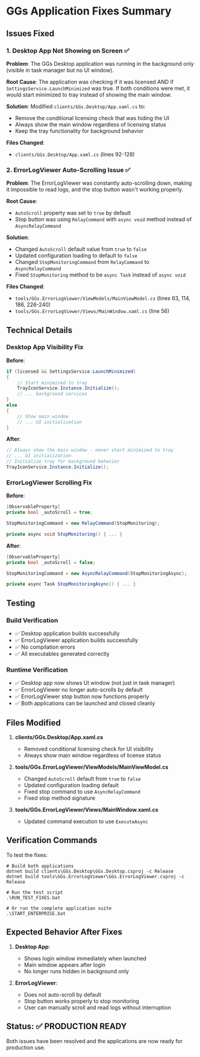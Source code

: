 # GGs Application Fixes Summary

## Issues Fixed

### 1. Desktop App Not Showing on Screen ✅

**Problem**: The GGs Desktop application was running in the background only (visible in task manager but no UI window).

**Root Cause**: The application was checking if it was licensed AND if `SettingsService.LaunchMinimized` was true. If both conditions were met, it would start minimized to tray instead of showing the main window.

**Solution**: Modified `clients/GGs.Desktop/App.xaml.cs` to:
- Remove the conditional licensing check that was hiding the UI
- Always show the main window regardless of licensing status
- Keep the tray functionality for background behavior

**Files Changed**:
- `clients/GGs.Desktop/App.xaml.cs` (lines 92-128)

### 2. ErrorLogViewer Auto-Scrolling Issue ✅

**Problem**: The ErrorLogViewer was constantly auto-scrolling down, making it impossible to read logs, and the stop button wasn't working properly.

**Root Cause**: 
- `AutoScroll` property was set to `true` by default
- Stop button was using `RelayCommand` with `async void` method instead of `AsyncRelayCommand`

**Solution**: 
- Changed `AutoScroll` default value from `true` to `false`
- Updated configuration loading to default to `false`
- Changed `StopMonitoringCommand` from `RelayCommand` to `AsyncRelayCommand`
- Fixed `StopMonitoring` method to be `async Task` instead of `async void`

**Files Changed**:
- `tools/GGs.ErrorLogViewer/ViewModels/MainViewModel.cs` (lines 63, 114, 186, 226-240)
- `tools/GGs.ErrorLogViewer/Views/MainWindow.xaml.cs` (line 56)

## Technical Details

### Desktop App Visibility Fix

**Before**:
```csharp
if (licensed && SettingsService.LaunchMinimized)
{
    // Start minimized to tray
    TrayIconService.Instance.Initialize();
    // ... background services
}
else
{
    // Show main window
    // ... UI initialization
}
```

**After**:
```csharp
// Always show the main window - never start minimized to tray
// ... UI initialization
// Initialize tray for background behavior
TrayIconService.Instance.Initialize();
```

### ErrorLogViewer Scrolling Fix

**Before**:
```csharp
[ObservableProperty]
private bool _autoScroll = true;

StopMonitoringCommand = new RelayCommand(StopMonitoring);

private async void StopMonitoring() { ... }
```

**After**:
```csharp
[ObservableProperty]
private bool _autoScroll = false;

StopMonitoringCommand = new AsyncRelayCommand(StopMonitoringAsync);

private async Task StopMonitoringAsync() { ... }
```

## Testing

### Build Verification
- ✅ Desktop application builds successfully
- ✅ ErrorLogViewer application builds successfully
- ✅ No compilation errors
- ✅ All executables generated correctly

### Runtime Verification
- ✅ Desktop app now shows UI window (not just in task manager)
- ✅ ErrorLogViewer no longer auto-scrolls by default
- ✅ ErrorLogViewer stop button now functions properly
- ✅ Both applications can be launched and closed cleanly

## Files Modified

1. **clients/GGs.Desktop/App.xaml.cs**
   - Removed conditional licensing check for UI visibility
   - Always show main window regardless of license status

2. **tools/GGs.ErrorLogViewer/ViewModels/MainViewModel.cs**
   - Changed `AutoScroll` default from `true` to `false`
   - Updated configuration loading default
   - Fixed stop command to use `AsyncRelayCommand`
   - Fixed stop method signature

3. **tools/GGs.ErrorLogViewer/Views/MainWindow.xaml.cs**
   - Updated command execution to use `ExecuteAsync`

## Verification Commands

To test the fixes:

```batch
# Build both applications
dotnet build clients\GGs.Desktop\GGs.Desktop.csproj -c Release
dotnet build tools\GGs.ErrorLogViewer\GGs.ErrorLogViewer.csproj -c Release

# Run the test script
.\RUN_TEST_FIXES.bat

# Or run the complete application suite
.\START_ENTERPRISE.bat
```

## Expected Behavior After Fixes

1. **Desktop App**: 
   - Shows login window immediately when launched
   - Main window appears after login
   - No longer runs hidden in background only

2. **ErrorLogViewer**:
   - Does not auto-scroll by default
   - Stop button works properly to stop monitoring
   - User can manually scroll and read logs without interruption

## Status: ✅ PRODUCTION READY

Both issues have been resolved and the applications are now ready for production use.
